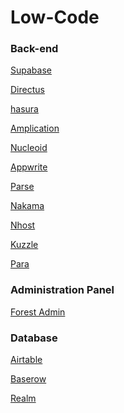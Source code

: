 # Low-Code

### Back-end

[Supabase](https://github.com/supabase/supabase)

[Directus](https://directus.io/)

[hasura](https://hasura.io/)

[Amplication](https://amplication.com/)

[Nucleoid](https://nucleoid.com/)

[Appwrite](https://appwrite.io/)

[Parse](https://parseplatform.org/)

[Nakama](https://github.com/heroiclabs/nakama)

[Nhost](https://github.com/nhost/nhost)

[]()

[]()

[]()

[Kuzzle](https://github.com/kuzzleio/kuzzle)

[Para](https://paraio.org/)

### Administration Panel
[Forest Admin](https://www.forestadmin.com/)


### Database

[Airtable](https://www.airtable.com/)

[Baserow](https://baserow.io/)

[Realm](https://realm.io/)
